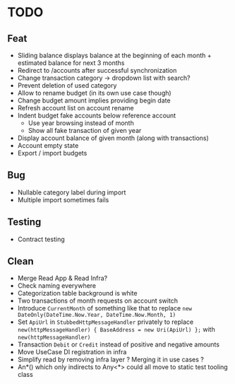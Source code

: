 # TODO

## Feat

- Sliding balance displays balance at the beginning of each month + estimated balance for next 3 months
- Redirect to /accounts after successful synchronization
- Change transaction category -> dropdown list with search?
- Prevent deletion of used category
- Allow to rename budget (in its own use case though)
- Change budget amount implies providing begin date
- Refresh account list on account rename
- Indent budget fake accounts below reference account
    - Use year browsing instead of month
    - Show all fake transaction of given year
- Display account balance of given month (along with transactions)
- Account empty state
- Export / import budgets

## Bug

- Nullable category label during import
- Multiple import sometimes fails

## Testing

- Contract testing

## Clean

- Merge Read App & Read Infra?
- Check naming everywhere
- Categorization table background is white
- Two transactions of month requests on account switch
- Introduce `CurrentMonth` of something like that to replace `new DateOnly(DateTime.Now.Year, DateTime.Now.Month, 1)`
- Set `ApiUrl` in `StubbedHttpMessageHandler` privately to replace
  `new(httpMessageHandler) { BaseAddress = new Uri(ApiUrl) };` with `new(httpMessageHandler)`
- Transaction `Debit` or `Credit` instead of positive and negative amounts
- Move UseCase DI registration in infra
- Simplify read by removing infra layer ? Merging it in use cases ?
- An*() which only indirects to Any<*> could all move to static test tooling class 